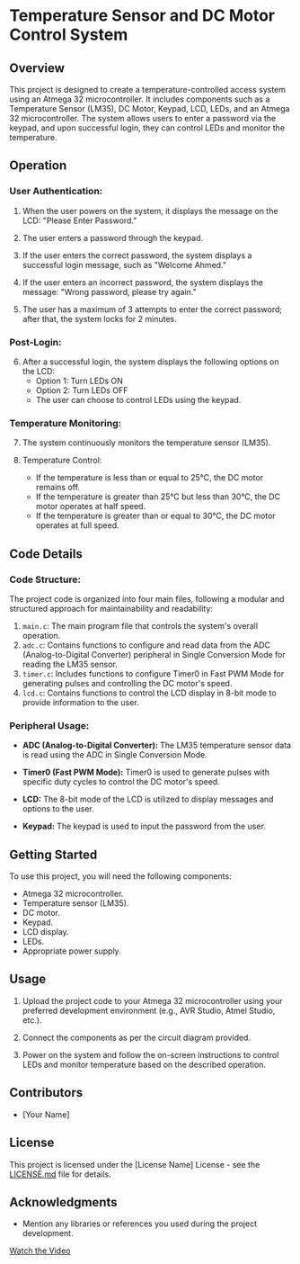# Temperature Sensor and DC Motor Control System

## Overview

This project is designed to create a temperature-controlled access system using an Atmega 32 microcontroller. It includes components such as a Temperature Sensor (LM35), DC Motor, Keypad, LCD, LEDs, and an Atmega 32 microcontroller. The system allows users to enter a password via the keypad, and upon successful login, they can control LEDs and monitor the temperature.

## Operation

### User Authentication:

1. When the user powers on the system, it displays the message on the LCD: "Please Enter Password."

2. The user enters a password through the keypad.

3. If the user enters the correct password, the system displays a successful login message, such as "Welcome Ahmed."

4. If the user enters an incorrect password, the system displays the message: "Wrong password, please try again."

5. The user has a maximum of 3 attempts to enter the correct password; after that, the system locks for 2 minutes.

### Post-Login:

6. After a successful login, the system displays the following options on the LCD:
   - Option 1: Turn LEDs ON
   - Option 2: Turn LEDs OFF
   - The user can choose to control LEDs using the keypad.

### Temperature Monitoring:

7. The system continuously monitors the temperature sensor (LM35).

8. Temperature Control:
   - If the temperature is less than or equal to 25°C, the DC motor remains off.
   - If the temperature is greater than 25°C but less than 30°C, the DC motor operates at half speed.
   - If the temperature is greater than or equal to 30°C, the DC motor operates at full speed.

## Code Details

### Code Structure:

The project code is organized into four main files, following a modular and structured approach for maintainability and readability:

1. `main.c`: The main program file that controls the system's overall operation.
2. `adc.c`: Contains functions to configure and read data from the ADC (Analog-to-Digital Converter) peripheral in Single Conversion Mode for reading the LM35 sensor.
3. `timer.c`: Includes functions to configure Timer0 in Fast PWM Mode for generating pulses and controlling the DC motor's speed.
4. `lcd.c`: Contains functions to control the LCD display in 8-bit mode to provide information to the user.

### Peripheral Usage:

- **ADC (Analog-to-Digital Converter):** The LM35 temperature sensor data is read using the ADC in Single Conversion Mode.

- **Timer0 (Fast PWM Mode):** Timer0 is used to generate pulses with specific duty cycles to control the DC motor's speed.

- **LCD:** The 8-bit mode of the LCD is utilized to display messages and options to the user.

- **Keypad:** The keypad is used to input the password from the user.

## Getting Started

To use this project, you will need the following components:

- Atmega 32 microcontroller.
- Temperature sensor (LM35).
- DC motor.
- Keypad.
- LCD display.
- LEDs.
- Appropriate power supply.

## Usage

1. Upload the project code to your Atmega 32 microcontroller using your preferred development environment (e.g., AVR Studio, Atmel Studio, etc.).

2. Connect the components as per the circuit diagram provided.

3. Power on the system and follow the on-screen instructions to control LEDs and monitor temperature based on the described operation.

## Contributors

- [Your Name]

## License

This project is licensed under the [License Name] License - see the [LICENSE.md](LICENSE.md) file for details.

## Acknowledgments

- Mention any libraries or references you used during the project development.


[Watch the Video](https://youtu.be/VYtzk74cG7g?si=wK7G9-axvKZvmHMZ)

